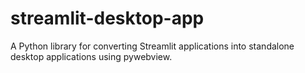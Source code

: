 # streamlit-desktop-app
A Python library for converting Streamlit applications into standalone desktop applications using pywebview.
